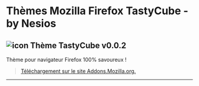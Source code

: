 # Thèmes Mozilla Firefox TastyCube - by Nesios

## ![icon](/Darken-Nesios/icons/icon32.png) Thème TastyCube v0.0.2

Thème pour navigateur Firefox 100% savoureux !

> [Téléchargement  sur le site Addons.Mozilla.org.](https://addons.mozilla.org/fr/firefox/addon/tastycube/)

---
